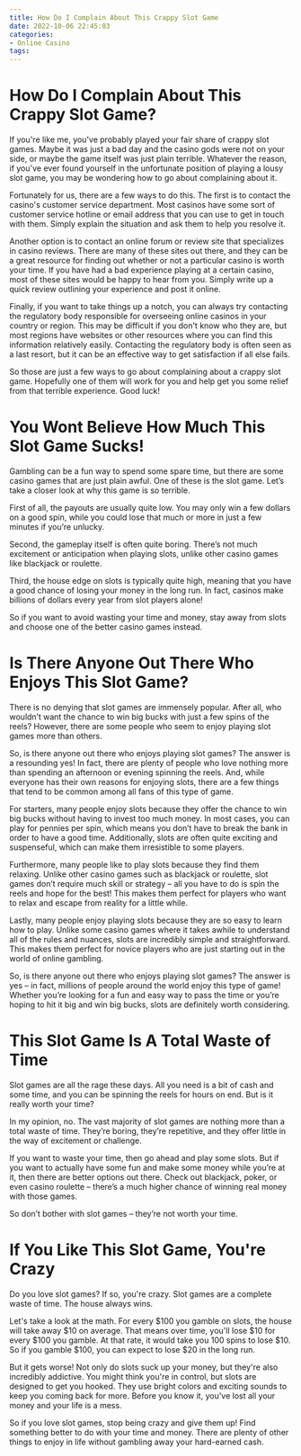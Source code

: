 ```yaml
---
title: How Do I Complain About This Crappy Slot Game
date: 2022-10-06 22:45:03
categories:
- Online Casino
tags:
---
```



#  How Do I Complain About This Crappy Slot Game?

If you're like me, you've probably played your fair share of crappy slot games. Maybe it was just a bad day and the casino gods were not on your side, or maybe the game itself was just plain terrible. Whatever the reason, if you've ever found yourself in the unfortunate position of playing a lousy slot game, you may be wondering how to go about complaining about it.

Fortunately for us, there are a few ways to do this. The first is to contact the casino's customer service department. Most casinos have some sort of customer service hotline or email address that you can use to get in touch with them. Simply explain the situation and ask them to help you resolve it.

Another option is to contact an online forum or review site that specializes in casino reviews. There are many of these sites out there, and they can be a great resource for finding out whether or not a particular casino is worth your time. If you have had a bad experience playing at a certain casino, most of these sites would be happy to hear from you. Simply write up a quick review outlining your experience and post it online.

Finally, if you want to take things up a notch, you can always try contacting the regulatory body responsible for overseeing online casinos in your country or region. This may be difficult if you don't know who they are, but most regions have websites or other resources where you can find this information relatively easily. Contacting the regulatory body is often seen as a last resort, but it can be an effective way to get satisfaction if all else fails.

So those are just a few ways to go about complaining about a crappy slot game. Hopefully one of them will work for you and help get you some relief from that terrible experience. Good luck!

#  You Wont Believe How Much This Slot Game Sucks!

Gambling can be a fun way to spend some spare time, but there are some casino games that are just plain awful. One of these is the slot game. Let’s take a closer look at why this game is so terrible.

First of all, the payouts are usually quite low. You may only win a few dollars on a good spin, while you could lose that much or more in just a few minutes if you’re unlucky.

Second, the gameplay itself is often quite boring. There’s not much excitement or anticipation when playing slots, unlike other casino games like blackjack or roulette.

Third, the house edge on slots is typically quite high, meaning that you have a good chance of losing your money in the long run. In fact, casinos make billions of dollars every year from slot players alone!

So if you want to avoid wasting your time and money, stay away from slots and choose one of the better casino games instead.

#  Is There Anyone Out There Who Enjoys This Slot Game?

There is no denying that slot games are immensely popular. After all, who wouldn’t want the chance to win big bucks with just a few spins of the reels? However, there are some people who seem to enjoy playing slot games more than others.

So, is there anyone out there who enjoys playing slot games? The answer is a resounding yes! In fact, there are plenty of people who love nothing more than spending an afternoon or evening spinning the reels. And, while everyone has their own reasons for enjoying slots, there are a few things that tend to be common among all fans of this type of game.

For starters, many people enjoy slots because they offer the chance to win big bucks without having to invest too much money. In most cases, you can play for pennies per spin, which means you don’t have to break the bank in order to have a good time. Additionally, slots are often quite exciting and suspenseful, which can make them irresistible to some players.

Furthermore, many people like to play slots because they find them relaxing. Unlike other casino games such as blackjack or roulette, slot games don’t require much skill or strategy – all you have to do is spin the reels and hope for the best! This makes them perfect for players who want to relax and escape from reality for a little while.

Lastly, many people enjoy playing slots because they are so easy to learn how to play. Unlike some casino games where it takes awhile to understand all of the rules and nuances, slots are incredibly simple and straightforward. This makes them perfect for novice players who are just starting out in the world of online gambling.

So, is there anyone out there who enjoys playing slot games? The answer is yes – in fact, millions of people around the world enjoy this type of game! Whether you’re looking for a fun and easy way to pass the time or you’re hoping to hit it big and win big bucks, slots are definitely worth considering.

#  This Slot Game Is A Total Waste of Time

Slot games are all the rage these days. All you need is a bit of cash and some time, and you can be spinning the reels for hours on end. But is it really worth your time?

In my opinion, no. The vast majority of slot games are nothing more than a total waste of time. They’re boring, they’re repetitive, and they offer little in the way of excitement or challenge.

If you want to waste your time, then go ahead and play some slots. But if you want to actually have some fun and make some money while you’re at it, then there are better options out there. Check out blackjack, poker, or even casino roulette – there’s a much higher chance of winning real money with those games.

So don’t bother with slot games – they’re not worth your time.

#  If You Like This Slot Game, You're Crazy

Do you love slot games? If so, you're crazy. Slot games are a complete waste of time. The house always wins.

Let's take a look at the math. For every $100 you gamble on slots, the house will take away $10 on average. That means over time, you'll lose $10 for every $100 you gamble. At that rate, it would take you 100 spins to lose $10. So if you gamble $100, you can expect to lose $20 in the long run.

But it gets worse! Not only do slots suck up your money, but they're also incredibly addictive. You might think you're in control, but slots are designed to get you hooked. They use bright colors and exciting sounds to keep you coming back for more. Before you know it, you've lost all your money and your life is a mess.

So if you love slot games, stop being crazy and give them up! Find something better to do with your time and money. There are plenty of other things to enjoy in life without gambling away your hard-earned cash.